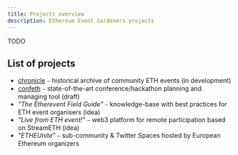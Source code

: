 ```yaml
---
title: Projects overview
description: Ethereum Event Gardeners projects
---
```


TODO

## List of projects

- [chronicle](https://chronicle.ethevents.club) ⎯ historical archive of community ETH events (in development)
- [confeth](https://github.com/ethereumeg/confeth) ⎯ state-of-the-art conference/hackathon planning and managing tool (draft)
- *"The Etherevent Field Guide"* ⎯ knowledge-base with best practices for ETH event organisers (idea)
- *"Live from ETH event!"* ⎯ web3 platform for remote participation based on StreamETH (idea)
- *"ETHEUnite"* ⎯ sub-community & Twitter Spaces hosted by European Ethereum organizers
